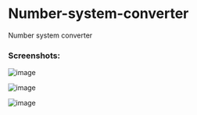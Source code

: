 # Number-system-converter
Number system converter

### Screenshots:
![image](https://user-images.githubusercontent.com/44023937/215286203-4b14da70-8b5f-4f44-bec3-3c6bbfcaadcd.png)

![image](https://user-images.githubusercontent.com/44023937/215286220-6896c440-6590-4423-b73b-6188637ae6cc.png)

![image](https://user-images.githubusercontent.com/44023937/215286223-419684fd-e7ee-426e-b339-55693892cd70.png)

